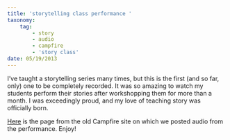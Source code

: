 ```yaml
---
title: 'storytelling class performance '
taxonomy:
    tag:
        - story
        - audio
        - campfire
        - 'story class'
date: 05/19/2013
---
```


I’ve taught a storytelling series many times, but this is the first (and so far, only) one to be completely recorded. It was so amazing to watch my students perform their stories after workshopping them for more than a month. I was exceedingly proud, and my love of teaching story was officially born.

[Here](https://campfirestorytelling.wordpress.com/2013/05/19/theme-near-miss/?target=_blank) is the page from the old Campfire site on which we posted audio from the performance. Enjoy!